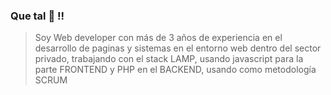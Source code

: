 ### Que tal 👋 !!

> Soy Web developer con más de 3 años de experiencia en el desarrollo de paginas y sistemas en el entorno web dentro del sector
privado, trabajando con el stack LAMP, usando javascript para la parte FRONTEND y PHP en el BACKEND, usando como metodología
SCRUM

<!--
**katchatake/katchatake** is a ✨ _special_ ✨ repository because its `README.md` (this file) appears on your GitHub profile.

Here are some ideas to get you started:

- 🔭 I’m currently working on ...
- 🌱 I’m currently learning ...
- 👯 I’m looking to collaborate on ...
- 🤔 I’m looking for help with ...
- 💬 Ask me about ...
- 📫 How to reach me: ...
- 😄 Pronouns: ...
- ⚡ Fun fact: ...
-->
